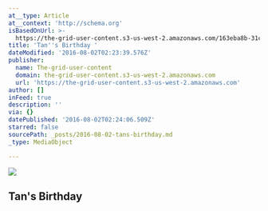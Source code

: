 ```yaml
---
at__type: Article
at__context: 'http://schema.org'
isBasedOnUrl: >-
  https://the-grid-user-content.s3-us-west-2.amazonaws.com/163eba8b-31ce-426c-a3f8-cb0a8ec811f9.jpg
title: 'Tan''s Birthday '
dateModified: '2016-08-02T02:23:39.576Z'
publisher:
  name: The-grid-user-content
  domain: the-grid-user-content.s3-us-west-2.amazonaws.com
  url: 'https://the-grid-user-content.s3-us-west-2.amazonaws.com'
author: []
inFeed: true
description: ''
via: {}
datePublished: '2016-08-02T02:24:06.509Z'
starred: false
sourcePath: _posts/2016-08-02-tans-birthday.md
_type: MediaObject

---
```

<article style=""><img src="https://the-grid-user-content.s3-us-west-2.amazonaws.com/163eba8b-31ce-426c-a3f8-cb0a8ec811f9.jpg" /><h1>Tan's Birthday </h1></article>